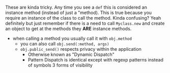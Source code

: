 These are kinda tricky. Any time you see a `def` this is considered an instance method (instead of just a "method). This is true because you require an instance of the class to call the method. Kinda confusing? Yeah definitely but just remember if there is a need to call `Myclass.new` and create an object to get at the methods they __ARE__ instance methods.

* when calling a method you usually call it with `obj.method`
  * you can also call `obj.send(:method, args)`
  * `obj.public_send()` respects privacy within the application
    * Otherwise known as "Dynamic Dispatch"
    * Pattern Dispatch is identical except with regexp patterns instead of symbols
    3 forms of visibility